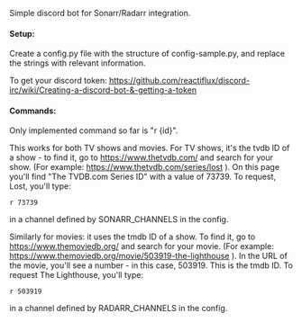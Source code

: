 Simple discord bot for Sonarr/Radarr integration.

#### Setup:

Create a config.py file with the structure of config-sample.py, and replace the strings with relevant
information.  

To get your discord token:  https://github.com/reactiflux/discord-irc/wiki/Creating-a-discord-bot-&-getting-a-token 

#### Commands:

Only implemented command so far is "r {id}".

This works for both TV shows and movies.  For TV shows, it's the tvdb ID of a show - to find it, go to https://www.thetvdb.com/ and search for your show.  (For example: https://www.thetvdb.com/series/lost ).  On this page you'll find "The TVDB.com Series ID" with a value of 73739.  To request, Lost, you'll type:

`r 73739`

in a channel defined by SONARR_CHANNELS in the config.

Similarly for movies:  it uses the tmdb ID of a show.  To find it, go to https://www.themoviedb.org/ and  search for your movie.  (For example: https://www.themoviedb.org/movie/503919-the-lighthouse ).  In the URL of the movie, you'll see a number - in this case, 503919.  This is the tmdb ID.  To request The Lighthouse, you'll type:

`r 503919`

in a channel defined by RADARR_CHANNELS in the config.